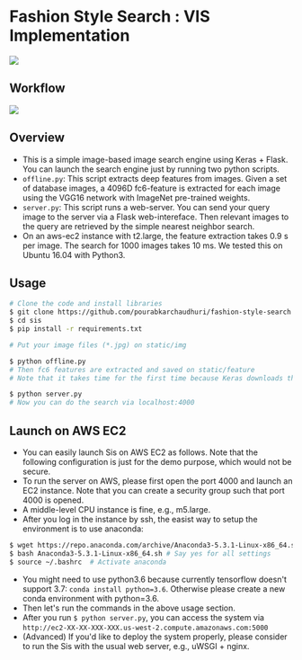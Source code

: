 # Fashion Style Search : VIS Implementation


![](https://i.ibb.co/1G4DDGm/fashion-search-screenshot.png)

## Workflow
![](http://yusukematsui.me/project/sis/img/overview.jpg)

## Overview
- This is a simple image-based image search engine using Keras + Flask. You can launch the search engine just by running two python scripts.
- `offline.py`: This script extracts deep features from images. Given a set of database images, a 4096D fc6-feature is extracted for each image using the VGG16 network with ImageNet pre-trained weights.
- `server.py`: This script runs a web-server. You can send your query image to the server via a Flask web-intereface. Then relevant images to the query are retrieved by the simple nearest neighbor search.
- On an aws-ec2 instance with t2.large, the feature extraction takes 0.9 s per image. The search for 1000 images takes 10 ms. We tested this on Ubuntu 16.04 with Python3.

## Usage
```bash
# Clone the code and install libraries
$ git clone https://github.com/pourabkarchaudhuri/fashion-style-search.git
$ cd sis
$ pip install -r requirements.txt

# Put your image files (*.jpg) on static/img

$ python offline.py
# Then fc6 features are extracted and saved on static/feature
# Note that it takes time for the first time because Keras downloads the VGG weights.

$ python server.py
# Now you can do the search via localhost:4000
```
## Launch on AWS EC2
- You can easily launch Sis on AWS EC2 as follows. Note that the following configuration is just for the demo purpose, which would not be secure.
- To run the server on AWS, please first open the port 4000 and launch an EC2 instance. Note that you can create a security group such that port 4000 is opened.
- A middle-level CPU instance is fine, e.g., m5.large.
- After you log in the instance by ssh, the easist way to setup the environment is to use anaconda:
```bash
$ wget https://repo.anaconda.com/archive/Anaconda3-5.3.1-Linux-x86_64.sh
$ bash Anaconda3-5.3.1-Linux-x86_64.sh # Say yes for all settings
$ source ~/.bashrc  # Activate anaconda
```
- You might need to use python3.6 because currently tensorflow doesn't support 3.7: `conda install python=3.6`. Otherwise please create a new conda environment with python=3.6.
- Then let's run the commands in the above usage section.
- After you run `$ python server.py`, you can access the system via `http://ec2-XX-XX-XXX-XXX.us-west-2.compute.amazonaws.com:5000`
- (Advanced) If you'd like to deploy the system properly, please consider to run the Sis with the usual web server, e.g., uWSGI + nginx.
